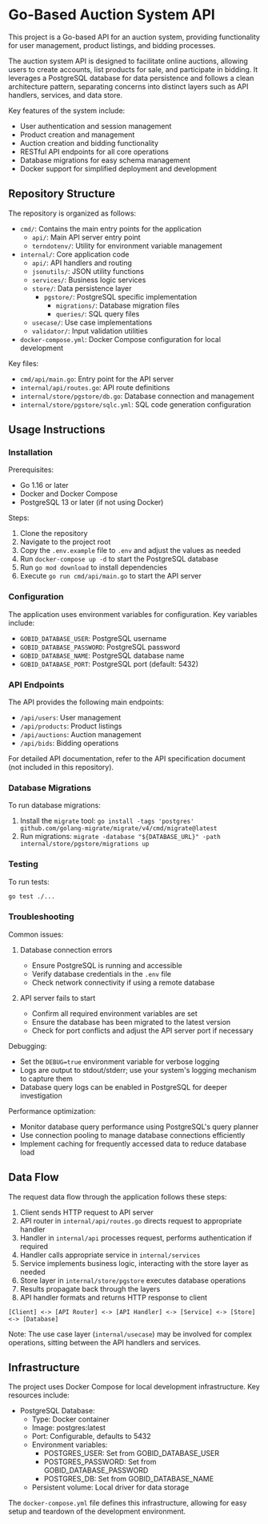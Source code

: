 # Go-Based Auction System API

This project is a Go-based API for an auction system, providing functionality for user management, product listings, and bidding processes.

The auction system API is designed to facilitate online auctions, allowing users to create accounts, list products for sale, and participate in bidding. It leverages a PostgreSQL database for data persistence and follows a clean architecture pattern, separating concerns into distinct layers such as API handlers, services, and data store.

Key features of the system include:
- User authentication and session management
- Product creation and management
- Auction creation and bidding functionality
- RESTful API endpoints for all core operations
- Database migrations for easy schema management
- Docker support for simplified deployment and development

## Repository Structure

The repository is organized as follows:

- `cmd/`: Contains the main entry points for the application
  - `api/`: Main API server entry point
  - `terndotenv/`: Utility for environment variable management
- `internal/`: Core application code
  - `api/`: API handlers and routing
  - `jsonutils/`: JSON utility functions
  - `services/`: Business logic services
  - `store/`: Data persistence layer
    - `pgstore/`: PostgreSQL specific implementation
      - `migrations/`: Database migration files
      - `queries/`: SQL query files
  - `usecase/`: Use case implementations
  - `validator/`: Input validation utilities
- `docker-compose.yml`: Docker Compose configuration for local development

Key files:
- `cmd/api/main.go`: Entry point for the API server
- `internal/api/routes.go`: API route definitions
- `internal/store/pgstore/db.go`: Database connection and management
- `internal/store/pgstore/sqlc.yml`: SQL code generation configuration

## Usage Instructions

### Installation

Prerequisites:
- Go 1.16 or later
- Docker and Docker Compose
- PostgreSQL 13 or later (if not using Docker)

Steps:
1. Clone the repository
2. Navigate to the project root
3. Copy the `.env.example` file to `.env` and adjust the values as needed
4. Run `docker-compose up -d` to start the PostgreSQL database
5. Run `go mod download` to install dependencies
6. Execute `go run cmd/api/main.go` to start the API server

### Configuration

The application uses environment variables for configuration. Key variables include:

- `GOBID_DATABASE_USER`: PostgreSQL username
- `GOBID_DATABASE_PASSWORD`: PostgreSQL password
- `GOBID_DATABASE_NAME`: PostgreSQL database name
- `GOBID_DATABASE_PORT`: PostgreSQL port (default: 5432)

### API Endpoints

The API provides the following main endpoints:

- `/api/users`: User management
- `/api/products`: Product listings
- `/api/auctions`: Auction management
- `/api/bids`: Bidding operations

For detailed API documentation, refer to the API specification document (not included in this repository).

### Database Migrations

To run database migrations:

1. Install the `migrate` tool: `go install -tags 'postgres' github.com/golang-migrate/migrate/v4/cmd/migrate@latest`
2. Run migrations: `migrate -database "${DATABASE_URL}" -path internal/store/pgstore/migrations up`

### Testing

To run tests:

```sh
go test ./...
```

### Troubleshooting

Common issues:

1. Database connection errors
   - Ensure PostgreSQL is running and accessible
   - Verify database credentials in the `.env` file
   - Check network connectivity if using a remote database

2. API server fails to start
   - Confirm all required environment variables are set
   - Ensure the database has been migrated to the latest version
   - Check for port conflicts and adjust the API server port if necessary

Debugging:
- Set the `DEBUG=true` environment variable for verbose logging
- Logs are output to stdout/stderr; use your system's logging mechanism to capture them
- Database query logs can be enabled in PostgreSQL for deeper investigation

Performance optimization:
- Monitor database query performance using PostgreSQL's query planner
- Use connection pooling to manage database connections efficiently
- Implement caching for frequently accessed data to reduce database load

## Data Flow

The request data flow through the application follows these steps:

1. Client sends HTTP request to API server
2. API router in `internal/api/routes.go` directs request to appropriate handler
3. Handler in `internal/api` processes request, performs authentication if required
4. Handler calls appropriate service in `internal/services`
5. Service implements business logic, interacting with the store layer as needed
6. Store layer in `internal/store/pgstore` executes database operations
7. Results propagate back through the layers
8. API handler formats and returns HTTP response to client

```
[Client] <-> [API Router] <-> [API Handler] <-> [Service] <-> [Store] <-> [Database]
```

Note: The use case layer (`internal/usecase`) may be involved for complex operations, sitting between the API handlers and services.

## Infrastructure

The project uses Docker Compose for local development infrastructure. Key resources include:

- PostgreSQL Database:
  - Type: Docker container
  - Image: postgres:latest
  - Port: Configurable, defaults to 5432
  - Environment variables:
    - POSTGRES_USER: Set from GOBID_DATABASE_USER
    - POSTGRES_PASSWORD: Set from GOBID_DATABASE_PASSWORD
    - POSTGRES_DB: Set from GOBID_DATABASE_NAME
  - Persistent volume: Local driver for data storage

The `docker-compose.yml` file defines this infrastructure, allowing for easy setup and teardown of the development environment.